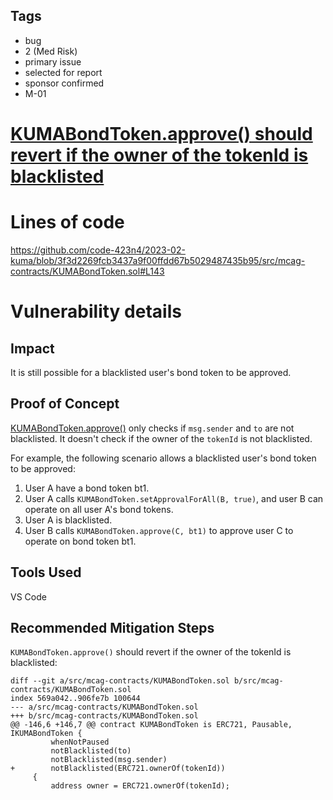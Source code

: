 ## Tags

- bug
- 2 (Med Risk)
- primary issue
- selected for report
- sponsor confirmed
- M-01

# [KUMABondToken.approve() should revert if the owner of the tokenId is blacklisted](https://github.com/code-423n4/2023-02-kuma-findings/issues/22) 

# Lines of code

https://github.com/code-423n4/2023-02-kuma/blob/3f3d2269fcb3437a9f00ffdd67b5029487435b95/src/mcag-contracts/KUMABondToken.sol#L143


# Vulnerability details

## Impact
It is still possible for a blacklisted user's bond token to be approved.

## Proof of Concept
[KUMABondToken.approve()](https://github.com/code-423n4/2023-02-kuma/blob/3f3d2269fcb3437a9f00ffdd67b5029487435b95/src/mcag-contracts/KUMABondToken.sol#L143) only checks if `msg.sender` and `to` are not blacklisted. It doesn't check if the owner of the `tokenId` is not blacklisted.

For example, the following scenario allows a blacklisted user's bond token to be approved:
1. User A have a bond token bt1.
2. User A calls `KUMABondToken.setApprovalForAll(B, true)`, and user B can operate on all user A's bond tokens.
3. User A is blacklisted.
4. User B calls `KUMABondToken.approve(C, bt1)` to approve user C to operate on bond token bt1.

## Tools Used
VS Code

## Recommended Mitigation Steps
`KUMABondToken.approve()` should revert if the owner of the tokenId is blacklisted:

```
diff --git a/src/mcag-contracts/KUMABondToken.sol b/src/mcag-contracts/KUMABondToken.sol
index 569a042..906fe7b 100644
--- a/src/mcag-contracts/KUMABondToken.sol
+++ b/src/mcag-contracts/KUMABondToken.sol
@@ -146,6 +146,7 @@ contract KUMABondToken is ERC721, Pausable, IKUMABondToken {
         whenNotPaused
         notBlacklisted(to)
         notBlacklisted(msg.sender)
+        notBlacklisted(ERC721.ownerOf(tokenId))
     {
         address owner = ERC721.ownerOf(tokenId);

```

